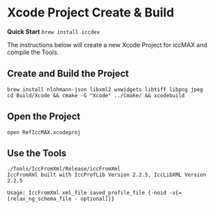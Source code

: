 # Xcode Project Create & Build

**Quick Start** `brew install iccdev`

The instructions below will create a new Xcode Project for iccMAX and compile the Tools.

## Create and Build the Project

```
brew install nlohmann-json libxml2 wxwidgets libtiff libpng jpeg
cd Build/Xcode && cmake -G "Xcode" ../Cmake/ && xcodebuild
```

## Open the Project

`open RefIccMAX.xcodeproj`

## Use the Tools

```
./Tools/IccFromXml/Release/iccFromXml
IccFromXml built with IccProfLib Version 2.2.5, IccLibXML Version 2.2.5

Usage: IccFromXml xml_file saved_profile_file {-noid -v{=[relax_ng_schema_file - optional]}}
```

